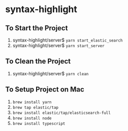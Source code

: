 # syntax-highlight
## To Start the Project
1. syntax-highlight/server\$ `yarn start_elastic_search`
1. syntax-highlight/server\$ `yarn start_server`

## To Clean the Project
1. syntax-highlight/server\$ `yarn clean`

## To Setup Project on Mac
1. `brew install yarn`
1. `brew tap elastic/tap`
1. `brew install elastic/tap/elasticsearch-full`
1. `brew install node`
1. `brew install typescript`